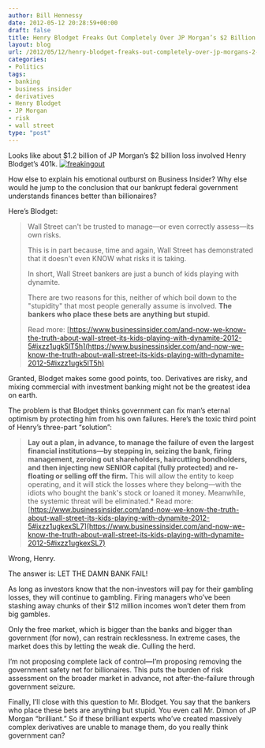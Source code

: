 ```yaml
---
author: Bill Hennessy
date: 2012-05-12 20:28:59+00:00
draft: false
title: Henry Blodget Freaks Out Completely Over JP Morgan’s $2 Billion Loss
layout: blog
url: /2012/05/12/henry-blodget-freaks-out-completely-over-jp-morgans-2-billion-loss/
categories:
- Politics
tags:
- banking
- business insider
- derivatives
- Henry Blodget
- JP Morgan
- risk
- wall street
type: "post"
---
```


Looks like about $1.2 billion of JP Morgan’s $2 billion loss involved Henry Blodget’s 401k. [![freakingout](https://ludicrite.files.wordpress.com/2012/05/freakingout_thumb.jpg)
](https://ludicrite.files.wordpress.com/2012/05/freakingout.jpg)

 

How else to explain his emotional outburst on Business Insider? Why else would he jump to the conclusion that our bankrupt federal government understands finances better than billionaires?

 

Here’s Blodget:

 

>   
> 
> Wall Street can't be trusted to manage—or even correctly assess—its own risks.
> 
>    
> 
> This is in part because, time and again, Wall Street has demonstrated that it doesn't even KNOW what risks it is taking.
> 
>    
> 
> In short, Wall Street bankers are just a bunch of kids playing with dynamite.
> 
>    
> 
> There are two reasons for this, neither of which boil down to the "stupidity" that most people generally assume is involved. **The bankers who place these bets are anything but stupid**.
> 
>    
> 
> Read more: [https://www.businessinsider.com/and-now-we-know-the-truth-about-wall-street-its-kids-playing-with-dynamite-2012-5#ixzz1ugk5IT5h](https://www.businessinsider.com/and-now-we-know-the-truth-about-wall-street-its-kids-playing-with-dynamite-2012-5#ixzz1ugk5IT5h)
> 
> 

 

Granted, Blodget makes some good points, too. Derivatives are risky, and mixing commercial with investment banking might not be the greatest idea on earth. 

 

The problem is that Blodget thinks government can fix man’s eternal optimism by protecting him from his own failures. Here’s the toxic third point of Henry’s three-part “solution”:

 

>   
> 
> **Lay out a plan, in advance, to manage the failure of even the largest financial institutions—by stepping in, seizing the bank, firing management, zeroing out shareholders, haircutting bondholders, and then injecting new SENIOR capital (fully protected) and re-floating or selling off the firm.** This will allow the entity to keep operating, and it will stick the losses where they belong—with the idiots who bought the bank's stock or loaned it money. Meanwhile, the systemic threat will be eliminated.*
Read more: [https://www.businessinsider.com/and-now-we-know-the-truth-about-wall-street-its-kids-playing-with-dynamite-2012-5#ixzz1ugkexSL7](https://www.businessinsider.com/and-now-we-know-the-truth-about-wall-street-its-kids-playing-with-dynamite-2012-5#ixzz1ugkexSL7)
> 
> 

 

Wrong, Henry. 

 

The answer is: LET THE DAMN BANK FAIL!

 

As long as investors know that the non-investors will pay for their gambling losses, they will continue to gambling. Firing managers who’ve been stashing away chunks of their $12 million incomes won’t deter them from big gambles.

 

Only the free market, which is bigger than the banks and bigger than government (for now), can restrain recklessness. In extreme cases, the market does this by letting the weak die. Culling the herd.

 

I’m not proposing complete lack of control—I’m proposing removing the government safety net for billionaires. This puts the burden of risk assessment on the broader market in advance, not after-the-failure through government seizure. 

 

Finally, I’ll close with this question to Mr. Blodget. You say that the bankers who place these bets are anything but stupid. You even call Mr. Dimon of JP Morgan “brilliant.” So if these brilliant experts who’ve created massively complex derivatives are unable to manage them, do you really think government can?
